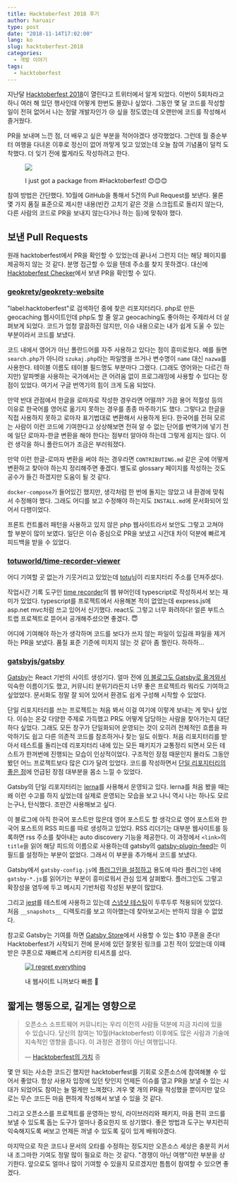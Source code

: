 ```yaml
---
title: Hacktoberfest 2018 후기
author: haruair
type: post
date: "2018-11-14T17:02:00"
lang: ko
slug: hacktoberfest-2018
categories:
  - 개발 이야기
tags:
  - hacktoberfest
---
```


지난달 [Hacktoberfest 2018](https://hacktoberfest.digitalocean.com)이 열린다고 트위터에서 알게 되었다. 이번이 5회차라고 하니 여러 해 있던 행사인데 어떻게 한번도 몰랐나 싶었다. 그동안 몇 달 코드를 작성할 일이 전혀 없어서 나는 정말 개발자인가 😢 싶을 정도였는데 오랜만에 코드를 작성해서 즐거웠다.

PR을 보내며 느낀 점, 더 배우고 싶은 부분을 적어야겠다 생각했었다. 그런데 월 중순부터 여행을 다녀온 이후로 정신이 없어 까맣게 잊고 있었는데 오늘 참여 기념품이 덜컥 도착했다. 더 잊기 전에 짧게라도 작성하려고 한다.


<figure class="image-twitter">

[<img src="https://pbs.twimg.com/media/DsAzpSZUUAAKaTU.jpg">](https://twitter.com/heyedykim/status/1062906341327437825)

<figcaption>I just got a package from #Hacktoberfest! 😊😊😊</figcaption>
</figure>


참여 방법은 간단했다. 10월에 GitHub을 통해서 5건의 Pull Request를 보낸다. 물론 몇 가지 품질 표준으로 제시한 내용(빈칸 고치기 같은 것을 스크립트로 돌리지 않는다, 다른 사람의 코드로 PR을 보내지 않는다거나 하는 등)에 맞춰야 했다.

## 보낸 Pull Requests

원래 hacktoberfest에서 PR을 확인할 수 있었는데 끝나서 그런지 더는 해당 페이지를 제공하지 않는 것 같다. 분명 접근할 수 있을 텐데 주소를 찾지 못하겠다. 대신에 [Hacktoberfest Checker](https://hacktoberfestchecker.jenko.me/)에서 보낸 PR을 확인할 수 있다.

### [geokrety/geokrety-website](https://github.com/geokrety/geokrety-website)

"label:hacktoberfest"로 검색하던 중에 찾은 리포지터리다. php로 만든 geocaching 웹사이트인데 php도 할 줄 알고 geocaching도 좋아하는 주제라서 더 살펴보게 되었다. 코드가 엄청 깔끔하진 않지만, 이슈 내용으로는 내가 쉽게 도울 수 있는 부분이라서 코드를 보냈다.

코드 내에서 영어가 아닌 폴란드어를 자주 사용하고 있다는 점이 흥미로웠다. 예를 들면 `search.php`가 아니라 `szukaj.php`라는 파일명을 쓰거나 변수명이 `name` 대신 `nazwa`를 사용한다. 테이블 이름도 테이블 필드명도 부분마다 그랬다. (그래도 영어와는 다르긴 하지만) 알파벳을 사용하는 국가에서는 큰 어려움 없이 프로그래밍에 사용할 수 있다는 장점이 있었다. 여기서 구글 번역기의 힘이 크게 도움 되었다.

만약 반대 관점에서 한글을 로마자로 작성한 경우라면 어떨까? 가끔 용어 적절성 등의 이유로 한국어를 영어로 옮기지 못하는 경우를 종종 마주하기도 했다. 그렇다고 한글을 직접 사용하지 못하고 로마자 표기법대로 변환해서 사용하게 된다. 한국어를 전혀 모르는 사람이 이런 코드에 기여한다고 상상해보면 전혀 알 수 없는 단어를 번역기에 넣기 전에 일단 로마자-한글 변환을 해야 한다는 점부터 알아야 하는데 그렇게 쉽지는 않다. 이런 생각을 하니 폴란드어가 조금은 부러워졌다.

만약 이런 한글-로마자 변환을 써야 하는 경우라면 `CONTRIBUTING.md` 같은 곳에 어떻게 변환하고 찾아야 하는지 정리해주면 좋겠다. 별도로 glossary 페이지를 작성하는 것도 공수가 들긴 하겠지만 도움이 될 것 같다.

`docker-compose`가 들어있긴 했지만, 생각처럼 한 번에 돌지는 않았고 내 환경에 맞춰서 수정해야 했다. 그래도 어디를 보고 수정해야 하는지도 `INSTALL.md`에 문서화되어 있어서 다행이었다.

프론트 컨트롤러 패턴을 사용하고 있지 않은 php 웹사이트라서 보안도 그렇고 고쳐야 할 부분이 많이 보였다. 일단은 이슈 중심으로 PR을 보냈고 시간대 차이 덕분에 빠르게 피드백을 받을 수 있었다.

### [totuworld/time-recorder-viewer](https://github.com/totuworld/time-recorder-viewer)

어디 기여할 곳 없는가 기웃거리고 있었는데 [totu](https://twitter.com/totuworld)님이 리포지터리 주소를 던져주셨다.

작업시간 기록 도구인 [time recorder](https://github.com/totuworld/time-recorder)의 웹 뷰어인데 typescript로 작성하셔서 보는 재미가 있었다. typescript를 프로젝트에서 사용해본 적이 없었는데 express.js에 asp.net mvc처럼 쓰고 있어서 신기했다. react도 그렇고 너무 화려하다! 얼른 부트스트랩 프로젝트로 뜯어서 공개해주셨으면 좋겠다. 😇

어디에 기여해야 하는가 생각하며 코드를 보다가 쓰지 않는 파일이 있길래 파일을 제거하는 PR을 보냈다. 품질 표준 기준에 미치지 않는 것 같아 좀 찔린다. 하하하...

### [gatsbyjs/gatsby](https://github.com/gatsbyjs/gatsby)

[Gatsby](https://gatsbyjs.org)는 React 기반의 사이트 생성기다. 얼마 전에 [이 블로그도 Gatsby로 옮겨와서](https://edykim.com/ko/post/update-the-blog-from-wordpress-to-gatsby/) 익숙한 이름이기도 했고, 커뮤니티 분위기라든지 너무 좋은 프로젝트라 뭐라도 기여하고 싶었었다. 문서화도 정말 잘 되어 있어서 환경도 쉽게 구성해 시작할 수 있었다.

단일 리포지터리를 쓰는 프로젝트는 처음 봐서 이걸 여기에 이렇게 보내는 게 맞나 싶었다. 이슈는 온갖 다양한 주제로 가득했고 PR도 어떻게 담당하는 사람을 찾아가는지 대단하다 싶었다. 그래도 모든 창구가 단일화되어 운영되는 것이 오히려 전체적인 흐름을 파악하기도 쉽고 다른 의존적 코드를 참조하거나 찾는 일도 쉬웠다. 처음 리포지터리를 받아서 테스트를 돌리는데 리포지터리 내에 있는 모든 패키지가 교통정리 되면서 모든 테스트가 한꺼번에 진행되는 모습이 인상적이었다. 구조적인 장점 때문인지 몰라도 그동안 봤던 어느 프로젝트보다 많은 CI가 달려 있었다. 코드를 작성하면서 [단일 리포지터리의 좋은 점](https://edykim.com/ko/post/advantages-of-monorepos/)에 언급된 장점 대부분을 몸소 느낄 수 있었다.

Gatsby의 단일 리포지터리는 [lerna](https://github.com/lerna/lerna)를 사용해서 운영되고 있다. lerna를 처음 봤을 때는 왜 이런 수고를 하지 싶었는데 실제로 운영되는 모습을 보고 나니 역시 나는 하나도 모르는구나, 탄식했다. 조만간 사용해보고 싶다.

이 블로그에 아직 한국어 포스트만 많은데 영어 포스트도 할 생각으로 영어 포스트와 한국어 포스트의 RSS 피드를 따로 생성하고 있었다. RSS 리더기는 대부분 웹사이트를 등록하면 rss 주소를 찾아내는 auto discovery 기능을 제공한다. 이 과정에서 `<link>`의 `title`을 읽어 해당 피드의 이름으로 사용하는데 gatsby의 [gatsby-plugin-feed](https://github.com/gatsbyjs/gatsby/tree/master/packages/gatsby-plugin-feed)는 이 필드를 설정하는 부분이 없었다. 그래서 이 부분을 추가해서 코드를 보냈다.

Gatsby에서 `gatsby-config.js`에 [플러그인을 설정하고](https://www.gatsbyjs.org/docs/plugins/) 용도에 따라 플러그인 내에 `gatsby-*.js`를 읽어가는 부분이 흥미로워서 관심 있게 살펴봤다. 플러그인도 그렇고 확장성을 염두에 두고 메시지 기반처럼 작성된 부분이 많았다.

그리고 [jest](https://github.com/facebook/jest)를 테스트에 사용하고 있는데 [스냅샷 테스팅](https://jestjs.io/docs/en/snapshot-testing)이 두루두루 적용되어 있었다. 처음 `__snapshots__` 디렉토리를 보고 의아했는데 찾아보고서는 반하지 않을 수 없었다.

참고로 Gatsby는 기여를 하면 [Gatsby Store](https://store.gatsbyjs.org/)에서 사용할 수 있는 $10 쿠폰을 준다! Hacktoberfest가 시작되기 전에 문서에 있던 잘못된 링크를 고친 적이 있었는데 이때 받은 쿠폰으로 재빠르게 스티커랑 티셔츠를 샀다.

<figure class="image-twitter">

[<img src="https://pbs.twimg.com/media/DqCk7_NVYAEqz8y.jpg" alt="I regret everything" />](https://twitter.com/haruair/status/1054023667678474243)

<figcaption>내 웹사이트 니꺼보다 빠름 💜</figcaption>
</figure>

## 짧게는 행동으로, 길게는 영향으로

> 오픈소스 소프트웨어 커뮤니티는 우리 이전의 사람들 덕분에 지금 자리에 있을 수 있습니다. 당신의 참여는 10월(Hacktoberfest) 이후에도 많은 사람과 기술에 지속적인 영향을 줍니다. 이 과정은 경쟁이 아닌 여행입니다.
>
> — [Hacktoberfest의 가치](https://hacktoberfest.digitalocean.com/details) 중

몇 안 되는 사소한 코드긴 했지만 hacktoberfest를 기회로 오픈소스에 참여해볼 수 있어서 좋았다. 항상 사용자 입장에 있던 탓인지 언제든 이슈를 열고 PR을 보낼 수 있는 시대가 되었어도 참여는 늘 멀게만 느껴졌다. 겨우 몇 개의 PR을 작성했을 뿐이지만 앞으로는 무슨 코드든 마음 편하게 작성해서 보낼 수 있을 것 같다.

그리고 오픈소스를 프로젝트를 운영하는 방식, 라이브러리와 패키지, 마음 편히 코드를 보낼 수 있도록 돕는 도구가 얼마나 중요한지 또 상기했다. 좋은 방법과 도구는 부지런히 익숙해지도록 써보고 언제든 꺼낼 수 있도록 깊이 있게 배워야겠다.

마지막으로 작은 코드나 문서의 오타를 수정하는 정도지만 오픈소스 세상은 충분히 커서 내 조그마한 기여도 정말 많이 필요로 하는 것 같다. "경쟁이 아닌 여행"이란 부분을 상기한다. 앞으로도 얼마나 많이 기여할 수 있을지 모르겠지만 틈틈이 참여할 수 있으면 좋겠다.

